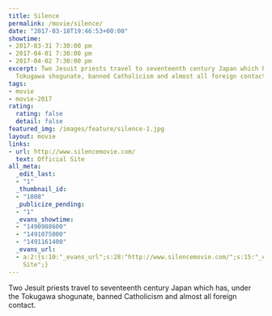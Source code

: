 ```yaml
---
title: Silence
permalink: /movie/silence/
date: "2017-03-18T19:46:53+00:00"
showtime:
- 2017-03-31 7:30:00 pm
- 2017-04-01 7:30:00 pm
- 2017-04-02 7:30:00 pm
excerpt: Two Jesuit priests travel to seventeenth century Japan which has, under the
  Tokugawa shogunate, banned Catholicism and almost all foreign contact.
tags:
- movie
- movie-2017
rating:
  rating: false
  detail: false
featured_img: /images/feature/silence-1.jpg
layout: movie
links:
- url: http://www.silencemovie.com/
  text: Official Site
all_meta:
  _edit_last:
  - "1"
  _thumbnail_id:
  - "1008"
  _publicize_pending:
  - "1"
  _evans_showtime:
  - "1490988600"
  - "1491075000"
  - "1491161400"
  _evans_url:
  - a:2:{s:10:"_evans_url";s:28:"http://www.silencemovie.com/";s:15:"_evans_url_name";s:13:"Official
    Site";}
---
```


<div class="overview" dir="auto">Two Jesuit priests travel to seventeenth century Japan which has, under the Tokugawa shogunate, banned Catholicism and almost all foreign contact. </div>